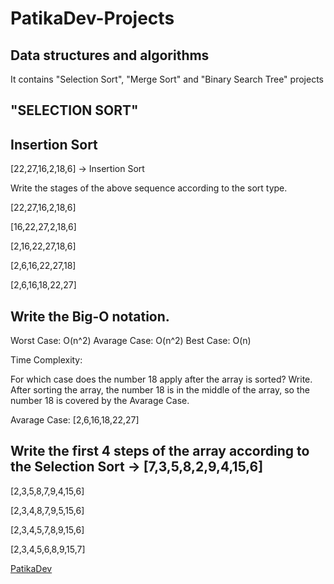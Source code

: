# PatikaDev-Projects
## Data structures and algorithms

It contains "Selection Sort", "Merge Sort" and "Binary Search Tree" projects

## "SELECTION SORT"

## Insertion Sort

[22,27,16,2,18,6] -> Insertion Sort

Write the stages of the above sequence according to the sort type.

[22,27,16,2,18,6]

[16,22,27,2,18,6]

[2,16,22,27,18,6]

[2,6,16,22,27,18]

[2,6,16,18,22,27]



## Write the Big-O notation.

Worst Case: O(n^2)
Avarage Case: O(n^2)
Best Case: O(n)



Time Complexity: 

For which case does the number 18 apply after the array is sorted? Write.
After sorting the array, the number 18 is in the middle of the array, so the number 18 is covered by the Avarage Case.

Avarage Case: [2,6,16,18,22,27]

## Write the first 4 steps of the array according to the Selection Sort -> [7,3,5,8,2,9,4,15,6]

[2,3,5,8,7,9,4,15,6]

[2,3,4,8,7,9,5,15,6]

[2,3,4,5,7,8,9,15,6]

[2,3,4,5,6,8,9,15,7]


[PatikaDev](www.patikadev.com)
